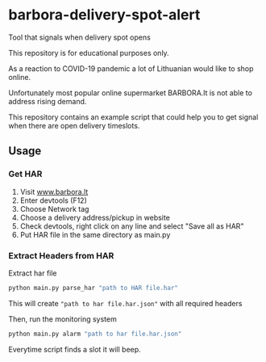 # barbora-delivery-spot-alert

Tool that signals when delivery spot opens

This repository is for educational purposes only.

As a reaction to COVID-19 pandemic a lot of Lithuanian would like to shop online.

Unfortunately most popular online supermarket BARBORA.lt is not able to address rising demand.

This repository contains an example script that could help you to get signal when there are open delivery timeslots.

## Usage

### Get HAR

1. Visit www.barbora.lt
2. Enter devtools (F12)
3. Choose Network tag
4. Choose a delivery address/pickup in website
5. Check devtools, right click on any line and select "Save all as HAR"
6. Put HAR file in the same directory as main.py

### Extract Headers from HAR


Extract har file
```sh
python main.py parse_har "path to HAR file.har"
```

This will create `"path to har file.har.json"` with all required headers


Then, run the monitoring system
```sh
python main.py alarm "path to har file.har.json"
```

Everytime script finds a slot it will beep.
